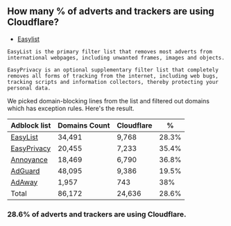 ## How many % of adverts and trackers are using Cloudflare?


- [Easylist](https://web.archive.org/web/20210516110248/https://easylist.to/)
```
EasyList is the primary filter list that removes most adverts from international webpages, including unwanted frames, images and objects.

EasyPrivacy is an optional supplementary filter list that completely removes all forms of tracking from the internet, including web bugs, tracking scripts and information collectors, thereby protecting your personal data.
```


We picked domain-blocking lines from the list and filtered out domains which has exception rules.
Here's the result.


| Adblock list | Domains Count | Cloudflare | % |
| --- | --- | --- | --- |
| [EasyList](https://easylist.to/easylist/easylist.txt) | 34,491 | 9,768 | 28.3% |
| [EasyPrivacy](https://easylist.to/easylist/easyprivacy.txt) | 20,455 | 7,233 | 35.4% |
| [Annoyance](https://secure.fanboy.co.nz/fanboy-annoyance.txt) | 18,469 | 6,790 | 36.8% |
| [AdGuard](https://adguardteam.github.io/AdGuardSDNSFilter/Filters/filter.txt) | 48,095 | 9,386 | 19.5% |
| [AdAway](https://raw.githubusercontent.com/AdAway/adaway.github.io/master/hosts.txt) | 1,957 | 743 | 38% |
| Total | 86,172 | 24,636 | 28.6% |


### 28.6% of adverts and trackers are using Cloudflare.
